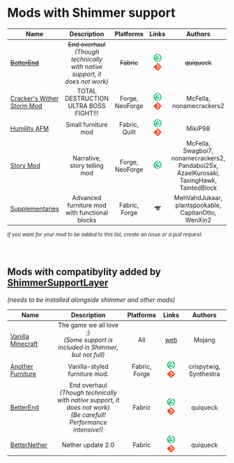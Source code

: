 # Mods with Shimmer support

| Name | Description | Platforms | Links | Authors |
| --- | :---: | :---: | :---: | :---: |
| ~~[BetterEnd](https://modrinth.com/mod/betterend)~~ | ~~End overhaul~~<br/>*(Though technically with native support, it does not work)* | ~~Fabric~~ | [![Modrinth Logo](https://raw.githubusercontent.com/TheUsefulLists/assets/main/Images/Platform_Icons/Modrinth.png)](https://modrinth.com/mod/betterend) [![Github Logo](https://raw.githubusercontent.com/TheUsefulLists/assets/main/Images/Platform_Icons/Github.png)](https://github.com/quiqueck/BetterEnd) | ~~quiqueck~~ |
| [Cracker's Wither Storm Mod](https://modrinth.com/mod/crackers-wither-storm-mod) | TOTAL DESTRUCTION ULTRA BOSS FIGHT!!! | Forge, NeoForge | [![Modrinth Logo](https://raw.githubusercontent.com/TheUsefulLists/assets/main/Images/Platform_Icons/Modrinth.png)](https://modrinth.com/mod/crackers-wither-storm-mod) [![Github Logo](https://raw.githubusercontent.com/TheUsefulLists/assets/main/Images/Platform_Icons/Github.png)](https://github.com/nonamecrackers2/crackers-wither-storm-mod) | McFella, nonamecrackers2 |
| [Humility AFM](https://modrinth.com/mod/humility-afm) | Small furniture mod | Fabric, Quilt | [![Modrinth Logo](https://raw.githubusercontent.com/TheUsefulLists/assets/main/Images/Platform_Icons/Modrinth.png)](https://modrinth.com/mod/humility-afm) [![Github Logo](https://raw.githubusercontent.com/TheUsefulLists/assets/main/Images/Platform_Icons/Github.png)](https://github.com/MikiP98/HumilityAFM) | MikiP98 |
| [Story Mod](https://modrinth.com/mod/story-mod) | Narrative, story telling mod | Forge, NeoForge | [![Modrinth Logo](https://raw.githubusercontent.com/TheUsefulLists/assets/main/Images/Platform_Icons/Modrinth.png)](https://modrinth.com/mod/story-mod) | McFella, Swagboi7, nonamecrackers2, Pandaboi25x, AzaelKurosaki, TaxingHawk, TaintedBlock |
| [Supplementaries](https://www.curseforge.com/minecraft/mc-mods/supplementaries) | Advanced furniture mod with functional blocks | Fabric, Forge | [![CurseForge Logo](https://raw.githubusercontent.com/TheUsefulLists/assets/main/Images/Platform_Icons/CurseForge.png)](https://www.curseforge.com/minecraft/mc-mods/supplementaries) | MehVahdJukaar, plantspookable, CapitanOtto, WenXin2 |

<sup>*If you want for your mod to be added to this list, create an issue or a pull request.*</sup>

<br/>

## Mods with compatibylity added by [ShimmerSupportLayer](https://modrinth.com/mod/???) 
*(needs to be installed alongside shimmer and other mods)*

| Name | Description | Platforms | Links | Authors |
| --- | :---: | :---: | :---: | :---: |
| [Vanilla Minecraft](https://www.minecraft.net) | The game we all love ;)<br/>*(Some support is included in Shimmer, but not full)* | All | [web](https://www.minecraft.net) | Mojang |
| [Another Furniture](https://modrinth.com/mod/another-furniture) | Vanilla-styled furniture mod. | Fabric, Forge | [![Modrinth Logo](https://raw.githubusercontent.com/TheUsefulLists/assets/main/Images/Platform_Icons/Modrinth.png)](https://modrinth.com/mod/another-furniture) [![Github Logo](https://raw.githubusercontent.com/TheUsefulLists/assets/main/Images/Platform_Icons/Github.png)](https://github.com/starfish-studios/AnotherFurniture) | crispytwig, Synthestra |
| [BetterEnd](https://modrinth.com/mod/betterend) | End overhaul<br/>*(Though technically with native support, it does not work)*<br/>*(Be carefull! Performance intensive!)* | Fabric | [![Modrinth Logo](https://raw.githubusercontent.com/TheUsefulLists/assets/main/Images/Platform_Icons/Modrinth.png)](https://modrinth.com/mod/betterend) [![Github Logo](https://raw.githubusercontent.com/TheUsefulLists/assets/main/Images/Platform_Icons/Github.png)](https://github.com/quiqueck/BetterEnd) | quiqueck |
| [BetterNether](https://modrinth.com/mod/betternether) | Nether update 2.0 | Fabric | [![Modrinth Logo](https://raw.githubusercontent.com/TheUsefulLists/assets/main/Images/Platform_Icons/Modrinth.png)](https://modrinth.com/mod/betternether) [![Github Logo](https://raw.githubusercontent.com/TheUsefulLists/assets/main/Images/Platform_Icons/Github.png)](https://github.com/quiqueck/BetterNether) | quiqueck |
